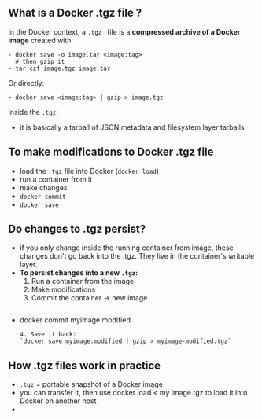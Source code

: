 ## What is a Docker .tgz file ?

In the Docker context, a `.tgz ` file is a **compressed archive of a Docker image** created with:

```
- docker save -o image.tar <image:tag>
  # then gzip it
- tar czf image.tgz image.tar
```

Or directly:

`- docker save <image:tag> | gzip > image.tgz`

Inside the `.tgz`:
- it is basically a tarball of JSON metadata and filesystem layer tarballs

## To make modifications to Docker .tgz file
- load the `.tgz` file into Docker (`docker load`)
- run a container from it
- make changes
- `docker commit`
- `docker save`

## Do changes to .tgz persist? 
- if you only change inside the running container from image, these changes don't go back into the .tgz. They live in the container's writable layer.
- **To persist changes into a new `.tgz`:**
  1. Run a container from the image
  2. Make modifications
  3. Commit the container -> new image
  ```
- docker commit <container-id> myimage:modified
  ```
  4. Save it back:
  `docker save myimage:modified | gzip > myimage-modified.tgz`

 ## How .tgz files work in practice
 - `.tgz` = portable snapshot of a Docker image
 - you can transfer it, then use docker load < my image.tgz to load it into Docker on another host
 -  
     
